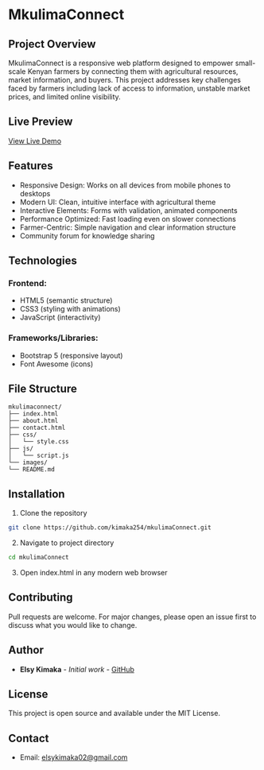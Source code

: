 # MkulimaConnect

## Project Overview
MkulimaConnect is a responsive web platform designed to empower small-scale Kenyan farmers by connecting them with agricultural resources, market information, and buyers. This project addresses key challenges faced by farmers including lack of access to information, unstable market prices, and limited online visibility.

## Live Preview
[View Live Demo](https://kimaka254.github.io/mkulimaConnect/)

## Features
- Responsive Design: Works on all devices from mobile phones to desktops
- Modern UI: Clean, intuitive interface with agricultural theme
- Interactive Elements: Forms with validation, animated components
- Performance Optimized: Fast loading even on slower connections
- Farmer-Centric: Simple navigation and clear information structure
- Community forum for knowledge sharing

## Technologies
### Frontend:
- HTML5 (semantic structure)
- CSS3 (styling with animations)
- JavaScript (interactivity)

### Frameworks/Libraries:
- Bootstrap 5 (responsive layout)
- Font Awesome (icons)

## File Structure
```
mkulimaconnect/
├── index.html       
├── about.html        
├── contact.html      
├── css/
│   └── style.css     
├── js/
│   └── script.js     
└── images/  
└── README.md
```

## Installation
1. Clone the repository
```bash
git clone https://github.com/kimaka254/mkulimaConnect.git
```
2. Navigate to project directory
```bash
cd mkulimaConnect
```
3. Open index.html in any modern web browser

## Contributing
Pull requests are welcome. For major changes, please open an issue first to discuss what you would like to change.

## Author
- **Elsy Kimaka** - *Initial work* - [GitHub](https://github.com/kimaka254)

## License
This project is open source and available under the MIT License.

## Contact
- Email: elsykimaka02@gmail.com

